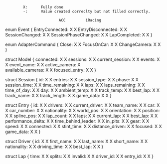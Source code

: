             X:      Fully done
            -:      Value created correclty but not filled correctly.
                            
                            ACC			iRacing
enum Event {
    EntryConnected:			X			X
    EntryDisconnected:		X			X
    SessionChanged:			X			X
    SessionPhaseChanged:	X			X
    LapCompleted:			X			X
}

enum AdapterCommand {
    Close:					X			X
    FocusOnCar:				X			X
    ChangeCamera:			X			X
}


struct Model {
	connected:              X			X
	sessions:               X			X
	current_session:        X			X
	events:                 X			X
	event_name:             X			X
	active_camera:			X			
	available_cameras:		X			X
	focused_entry:			X			X
}

struct Session {
	id:                     X			X
	entries:                X			X
	session_type:           X			X
	phase:                  X			X
	session_time:           X			X
	time_remaining:         X			X
	laps:                   X			X
	laps_remaining:         X			X
	time_of_day:            X			X
	day:                    X			X
	ambient_temp:           X			X
	track_temp:             X			X
	best_lap:               X			X
	track_name:				X			X
	track_length:			X			X
    game_data:              X			X
}

struct Entry {
	id:						X			X
	drivers:				X			X
	current_driver:			X			X
	team_name:				X			X
	car:					X			X
	car_number:				X			X
	nationality:			X			X
	world_pos:				X			X
	orientation:			X			X
	position:				X			X
	spline_pos:				X			X
	lap_count:				X			X
	laps:					X			X
	current_lap:			X			X
	best_lap:				X			X
	performance_delta:		X			X
	time_behind_leader:		X			X
	in_pits:				X			X
	gear:					X			X
	speed:					X			X
	connected:				X			X
	stint_time:				X			X
	distance_driven:		X			X
	focused:				X			X
	game_data:				X			X
}

struct Driver {
	id:						X			X
	first_name:				X			X
	last_name:				X			X
	short_name:				X			X
	nationality:			X			X
	driving_time:			X			X
	best_lap:				X			X
}

struct Lap {
	time:					X			X
	splits:					X			X
	invalid:				X			X
	driver_id:				X			X
	entry_id:				X			X
}

